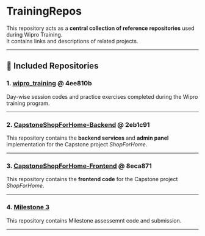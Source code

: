 # TrainingRepos

This repository acts as a **central collection of reference repositories** used during Wipro Training.  
It contains links and descriptions of related projects.

---

## 📌 Included Repositories

### 1. [wipro_training](https://github.com/niteshtiwari52/wipro_training) @ 4ee810b
Day-wise session codes and practice exercises completed during the Wipro training program.

---

### 2. [CapstoneShopForHome-Backend](https://github.com/niteshtiwari52/CapstoneShopForHome-Backend) @ 2eb1c91
This repository contains the **backend services** and **admin panel** implementation for the Capstone project *ShopForHome*.  

---

### 3. [CapstoneShopForHome-Frontend](https://github.com/niteshtiwari52/CapstoneShopForHome-Frontend) @ 8eca871
This repository contains the **frontend code** for the Capstone project *ShopForHome*.  

---

### 4. [Milestone 3](https://github.com/niteshtiwari52/Milestone-3)
This repository contains Milestone assessemnt code and submission.

---
